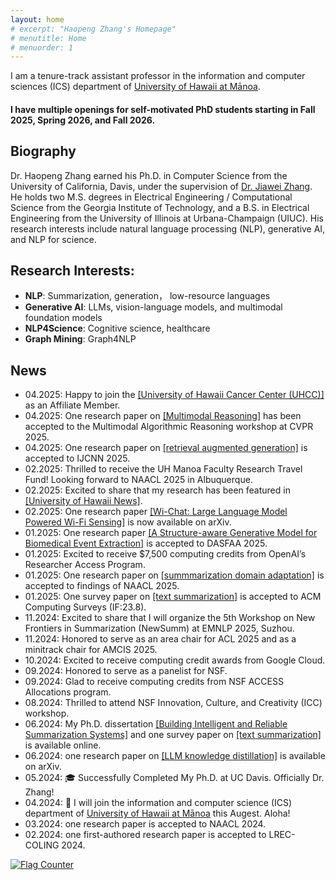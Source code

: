 ```yaml
---
layout: home
# excerpt: "Haopeng Zhang's Homepage"
# menutitle: Home
# menuorder: 1
---
```


I am a tenure-track assistant professor in the information and computer sciences (ICS) department of <a href="https://www.ics.hawaii.edu/"><u>University of Hawaii at Mānoa</u></a>. 

#### I have multiple openings for self-motivated PhD students starting in Fall 2025, Spring 2026, and Fall 2026.


## Biography

Dr. Haopeng Zhang earned his Ph.D. in Computer Science from the University of California, Davis, under the supervision of <a href="http://jiaweizhang.net/"><u>Dr. Jiawei Zhang</u></a>. He holds two M.S. degrees in Electrical Engineering / Computational Science from the Georgia Institute of Technology, and a B.S. in Electrical Engineering from the University of Illinois at Urbana-Champaign (UIUC). His research interests include natural language processing (NLP), generative AI, and NLP for science.


## Research Interests:

- **NLP**: Summarization, generation， low-resource languages
- **Generative AI**: LLMs, vision-language models, and multimodal foundation models
- **NLP4Science**: Cognitive science, healthcare
- **Graph Mining**: Graph4NLP


## News

- 04.2025: Happy to join the <a href = "https://www.uhcancercenter.org/" target="_blank"> [University of Hawaii Cancer Center (UHCC)]</a> as an Affiliate Member.
- 04.2025: One research paper on <a href = "https://arxiv.org/abs/2406.12169" target="_blank"> [Multimodal Reasoning]</a> has been accepted to the Multimodal Algorithmic Reasoning workshop at CVPR 2025.
- 04.2025: One research paper on <a href = "https://arxiv.org/abs/2406.12169" target="_blank"> [retrieval augmented generation]</a> is accepted to IJCNN 2025.
- 02.2025: Thrilled to receive the UH Manoa Faculty Research Travel Fund! Looking forward to NAACL 2025 in Albuquerque.
- 02.2025: Excited to share that my research has been featured in  <a href = "https://www.hawaii.edu/news/2025/02/07/ai-breakthroughs-healthcare-education-more/" target="_blank"> [University of Hawaii News]</a>.
- 02.2025: One research paper <a href = "https://arxiv.org/abs/2502.12421" target="_blank"> [Wi-Chat: Large Language Model Powered Wi-Fi Sensing]</a> is now available on arXiv.
- 01.2025: One research paper <a href = "https://www.arxiv.org/abs/2408.06583" target="_blank"> [A Structure-aware Generative Model for Biomedical Event Extraction]</a> is accepted to DASFAA 2025.
- 01.2025: Excited to receive $7,500 computing credits from OpenAI’s Researcher Access Program.
- 01.2025: One research paper on <a href = "https://arxiv.org/pdf/2410.15687" target="_blank"> [summmarization domain adaptation]</a> is accepted to findings of NAACL 2025.
- 01.2025: One survey paper on <a href = "https://arxiv.org/abs/2406.11289" target="_blank"> [text summarization]</a> is accepted to ACM Computing Surveys (IF:23.8).
- 11.2024: Excited to share that I will organize the 5th Workshop on New Frontiers in Summarization (NewSumm) at EMNLP 2025, Suzhou.
- 11.2024: Honored to serve as an area chair for ACL 2025 and as a minitrack chair for AMCIS 2025.
- 10.2024: Excited to receive computing credit awards from Google Cloud.
- 09.2024: Honored to serve as a panelist for NSF.
- 09.2024: Glad to receive computing credits from NSF ACCESS Allocations program.
- 08.2024: Thrilled to attend NSF Innovation, Culture, and Creativity (ICC) workshop.
- 06.2024: My Ph.D. dissertation <a href = "https://escholarship.org/uc/item/7zn0b66s" target="_blank">[Building Intelligent and Reliable Summarization Systems]</a> and one survey paper on <a href = "https://arxiv.org/abs/2406.11289" target="_blank"> [text summarization]</a> is available online.
- 06.2024: one research paper on <a href = "https://arxiv.org/abs/2406.12169" target="_blank">[LLM knowledge distillation]</a> is available on arXiv.
- 05.2024: 🎓 Successfully Completed My Ph.D. at UC Davis. Officially Dr. Zhang!
- 04.2024: 🎉 I will join the information and computer science (ICS) department of <a href="https://www.ics.hawaii.edu/"><u>University of Hawaii at Mānoa</u></a> this Augest. Aloha! 
- 03.2024: one research paper is accepted to NAACL 2024.
- 02.2024: one first-authored research paper is accepted to LREC-COLING 2024.

<!-- - 10.2023: two first-authored research papers are accepted to Findings of EMNLP 2023.
- 09.2023: serve as PC member for SDM 24.
- 09.2023: one first-authored research paper is accepted to IJCNLP-AACL 2023.
- 06.2023: start my research internship at AWS AI lab.
- 06.2023: one first-authored research paper is accepted to LLM4AI workshop at KDD 23.
- 06.2023: serve as reviewer for EMNLP 2023, SDM 24 and PC for NewSumm workshop 2023.
- 05.2023: one first-authored research paper is accepted to ACL 2023 CODI. 
- 05.2023: one first-authored research paper is accepted to Findings of ACL 2023.
- 04.2023: start my research internship at Megagon Lab.
- 04.2023: one research paper <a href = "https://arxiv.org/abs/2304.04193" target="_blank">[Extractive Summarization via ChatGPT for Faithful Summary Generation]</a> is available on arXiv. 
- 03.2023: receive UC Davis GGCS Research Fellowship.
- 03.2023: serve as reviewer for ACL 23, IEEE TASLP, IEEE Transactions on Big Data.
- 02.2023: passed my QE exam. -->

<a href="https://info.flagcounter.com/pYGa"><img src="https://s11.flagcounter.com/count2/pYGa/bg_FFFFFF/txt_000000/border_CCCCCC/columns_8/maxflags_30/viewers_0/labels_0/pageviews_1/flags_0/percent_0/" alt="Flag Counter" border="0"></a>


